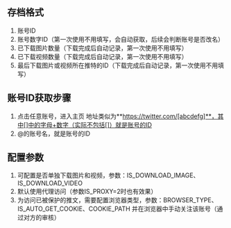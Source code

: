 ## 存档格式
1. 账号ID
2. 账号数字ID（第一次使用不用填写，会自动获取，后续会判断账号是否改名）
3. 已下载图片数量（下载完成后自动记录，第一次使用不用填写）
4. 已下载视频数量（下载完成后自动记录，第一次使用不用填写）
5. 最后下载图片或视频所在推特的ID（下载完成后自动记录，第一次使用不用填写）

## 账号ID获取步骤
1. 点击任意账号，进入主页
地址类似为**https://twitter.com/[abcdefg]**，其中[]中的字母+数字（实际不包括[]）就是账号的ID
2. @的账号名，就是账号的ID

## 配置参数
1. 可配置是否单独下载图片和视频，参数：IS_DOWNLOAD_IMAGE、IS_DOWNLOAD_VIDEO
2. 默认使用代理访问（参数IS_PROXY=2时也有效果）
3. 为访问已被保护的推文，需要配置浏览器类型，参数：BROWSER_TYPE、IS_AUTO_GET_COOKIE、COOKIE_PATH
并在浏览器中手动关注该账号（通过对方的审核）